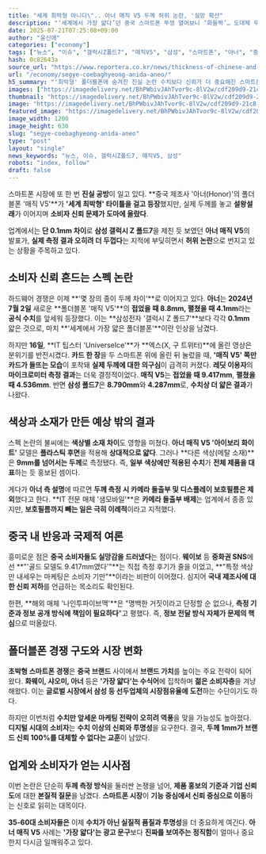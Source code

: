 ```yaml
---
title: "세계 최박형 아니다\".. 아너 매직 V5 두께 허위 논란, '실망 확산"
description: "‘세계에서 가장 얇다’던 중국 스마트폰 뚜껑 열어보니 ‘화들짝’… 도대체 무슨 일이 ..."
date: 2025-07-21T07:25:08+09:00
author: "윤신애"
categories: ["economy"]
tags: ["뉴스", "이슈", "갤럭시Z폴드7", "매직V5", "삼성", "스마트폰", "아너", "중국", "폴더블폰", "스펙진실게임", "신뢰경쟁시대"]
hash: 0c82643a
source_url: "https://www.reportera.co.kr/news/thickness-of-chinese-and-samsung-smartphones/"
url: "/economy/segye-coebaghyeong-anida-aneo/"
h5_summary: "'최박형' 폴더블폰에 숨겨진 진실 논란 수치보다 신뢰가 더 중요해진 스마트폰 시장"
images: ["https://imagedelivery.net/BhPWbivJAhTvor9c-8lV2w/cdf209d9-21c8-46df-daaf-ef2086bac200/public", "https://imagedelivery.net/BhPWbivJAhTvor9c-8lV2w/a3cf6853-d7aa-4b8a-c647-d5e53de0bc00/public", "https://imagedelivery.net/BhPWbivJAhTvor9c-8lV2w/b54377f4-1954-4a0b-bd76-bde5aa2d3e00/public", "https://imagedelivery.net/BhPWbivJAhTvor9c-8lV2w/3ef3353d-882e-4946-ddbf-1e77cd025b00/public", "https://imagedelivery.net/BhPWbivJAhTvor9c-8lV2w/d8f77950-ef9e-4da8-18de-5fa700624a00/public"]
thumbnail: "https://imagedelivery.net/BhPWbivJAhTvor9c-8lV2w/cdf209d9-21c8-46df-daaf-ef2086bac200/public"
image: "https://imagedelivery.net/BhPWbivJAhTvor9c-8lV2w/cdf209d9-21c8-46df-daaf-ef2086bac200/public"
featured_image: "https://imagedelivery.net/BhPWbivJAhTvor9c-8lV2w/cdf209d9-21c8-46df-daaf-ef2086bac200/public"
image_width: 1200
image_height: 630
slug: "segye-coebaghyeong-anida-aneo"
type: "post"
layout: "single"
news_keywords: "뉴스, 이슈, 갤럭시Z폴드7, 매직V5, 삼성"
robots: "index, follow"
draft: false
---
```


스마트폰 시장에 또 한 번 **진실 공방**이 일고 있다. **중국 제조사 '아너(Honor)'의 폴더블폰 '매직 V5'**가 **'세계 최박형' 타이틀을 걸고 등장**했지만, 실제 두께를 놓고 **설왕설래**가 이어지며 **소비자 신뢰 문제가 도마에 올랐다**.

업계에서는 **단 0.1mm 차이**로 **삼성 갤럭시 Z 폴드7**을 제친 듯 보였던 **아너 매직 V5**의 발표가, **실제 측정 결과 오히려 더 두껍다**는 지적에 부딪히면서 **허위 논란**으로 번지고 있는 상황을 주목하고 있다.

## 소비자 신뢰 흔드는 스펙 논란

하드웨어 경쟁은 이제 **'몇 장의 종이 두께 차이'**로 이어지고 있다. **아너**는 **2024년 7월 2일** 새로운 **폴더블폰 '매직 V5'**의 **접었을 때 8.8mm, 펼쳤을 때 4.1mm**라는 **공식 수치**를 앞세워 등장했다. 이는 **삼성전자 '갤럭시 Z 폴드7'**보다 각각 **0.1mm** 얇은 것으로, 마치 **'세계에서 가장 얇은 폴더블폰'**이란 인상을 남겼다.

하지만 **16일**, **IT 팁스터 'UniverseIce'**가 **엑스(X, 구 트위터)**에 올린 영상은 분위기를 반전시켰다. **카드 한 장**을 두 스마트폰 위에 올린 뒤 눌렀을 때, **'매직 V5' 쪽만 카드가 들뜨는 모습**이 포착돼 **실제 두께에 대한 의구심**이 급격히 커졌다. **레딧 이용자**의 **마이크로미터 측정 결과**는 더욱 결정적이었다. **매직 V5**는 **접었을 때 9.417mm**, **펼쳤을 때 4.536mm**. 반면 **삼성 폴드7**은 **8.790mm**와 **4.287mm**로, **수치상 더 얇은 결과**가 나왔다.

## 색상과 소재가 만든 예상 밖의 결과

스펙 논란의 불씨에는 **색상별 소재 차이**도 영향을 미쳤다. **아너 매직 V5 '아이보리 화이트'** 모델은 **플라스틱 후면**을 적용해 **상대적으로 얇다**. 그러나 **다른 색상(메탈 소재)**은 **9mm를 넘어서는 두께**로 측정됐다. 즉, **일부 색상에만 적용된 수치**가 **전체 제품을 대표**하는 듯 홍보된 셈이다.

게다가 **아너 측 설명**에 따르면 **두께 측정 시 카메라 돌출부 및 디스플레이 보호필름은 제외**했다고 한다. **IT 전문 매체 '샘모바일'**은 **카메라 돌출부 배제**는 업계에서 종종 있지만, **보호필름까지 빼는 일은 극히 이례적**이라고 지적했다.

## 중국 내 반응과 국제적 여론

흥미로운 점은 **중국 소비자들도 실망감을 드러냈다**는 점이다. **웨이보** 등 **중화권 SNS**에선 **"'골드 모델도 9.417mm였다'"**는 직접 측정 후기가 줄을 이었고, **"특정 색상만 내세우는 마케팅은 소비자 기만"**이라는 비판이 이어졌다. 심지어 **국내 제조사에 대한 신뢰 저하**를 언급하는 목소리도 확인된다.

한편, **해외 매체 '나인투파이브맥'**은 "명백한 거짓이라고 단정할 순 없으나, **측정 기준과 정보 공개 방식에 책임이 필요하다**"고 평했다. 즉, **정보 전달 방식 자체가 문제의 핵심**으로 떠올랐다.

## 폴더블폰 경쟁 구도와 시장 변화

**초박형 스마트폰 경쟁**은 **중국 브랜드** 사이에서 **브랜드 가치**를 높이는 주요 전략이 되어왔다. **화웨이, 샤오미, 아너** 등은 **'가장 얇다'는 수식어**에 집착하며 **젊은 소비자층**을 겨냥해왔다. 이는 **글로벌 시장에서 삼성 등 선두업체의 시장점유율에 도전**하는 수단이기도 하다.

하지만 이번처럼 **수치만 앞세운 마케팅 전략이 오히려 역풍**을 맞을 가능성도 높아졌다. **디지털 시대의 소비자**는 **수치 이상의 신뢰와 투명성**을 요구한다. 결국, **두께 1mm가 브랜드 신뢰 100%를 대체할 수 없다는 교훈**이 남았다.

## 업계와 소비자가 얻는 시사점

이번 논란은 단순히 **두께 측정 방식**을 둘러싼 논쟁을 넘어, **제품 홍보의 기준과 기업 신뢰도**에 대한 **본질적 질문**을 남겼다. **스마트폰 시장**이 **기능 중심에서 신뢰 중심으로 이동**하는 신호로 읽히는 대목이다.

**35-60대 소비자들은** 이제 **수치가 아닌 실질적 품질과 투명성**을 더 중요하게 여긴다. **아너 매직 V5** 사례는 **'가장 얇다'는 광고 문구**보다 **진짜를 보여주는 정직함**이 얼마나 중요한지 다시금 일깨워주고 있다.
